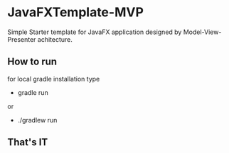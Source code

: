 # JavaFXTemplate-MVP

Simple Starter template for JavaFX application designed by Model-View-Presenter achitecture.

## How to run
for local gradle installation type
- gradle run

or
- ./gradlew run

## That's IT
